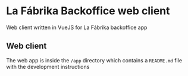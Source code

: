 # La Fábrika Backoffice web client
Web client written in VueJS for La Fábrika backoffice app

## Web client
The web app is inside the `/app` directory which contains a `README.md` file with the development instructions
